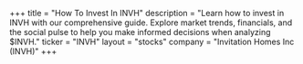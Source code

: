 +++
title = "How To Invest In INVH"
description = "Learn how to invest in INVH with our comprehensive guide. Explore market trends, financials, and the social pulse to help you make informed decisions when analyzing $INVH."
ticker = "INVH"
layout = "stocks"
company = "Invitation Homes Inc (INVH)"
+++

